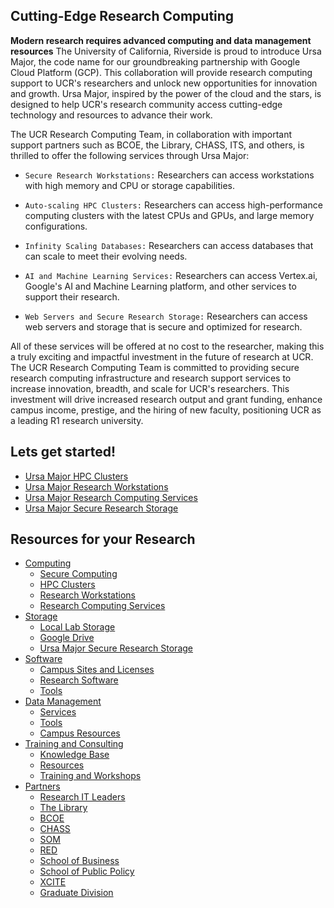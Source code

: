 ## Cutting-Edge Research Computing ##

**Modern research requires advanced computing and data management resources** 
The University of California, Riverside is proud to introduce Ursa Major, the code name for our groundbreaking partnership with Google Cloud Platform (GCP). This collaboration will provide research computing support to UCR's researchers and unlock new opportunities for innovation and growth. Ursa Major, inspired by the power of the cloud and the stars, is designed to help UCR's research community access cutting-edge technology and resources to advance their work.

The UCR Research Computing Team, in collaboration with important support partners such as BCOE, the Library, CHASS, ITS, and others, is thrilled to offer the following services through Ursa Major:

* `Secure Research Workstations:` Researchers can access workstations with high memory and CPU or storage capabilities.

* `Auto-scaling HPC Clusters:` Researchers can access high-performance computing clusters with the latest CPUs and GPUs, and large memory configurations.

* `Infinity Scaling Databases:` Researchers can access databases that can scale to meet their evolving needs.

* `AI and Machine Learning Services:` Researchers can access Vertex.ai, Google's AI and Machine Learning platform, and other services to support their research.

* `Web Servers and Secure Research Storage:` Researchers can access web servers and storage that is secure and optimized for research.

All of these services will be offered at no cost to the researcher, making this a truly exciting and impactful investment in the future of research at UCR. The UCR Research Computing Team is committed to providing secure research computing infrastructure and research support services to increase innovation, breadth, and scale for UCR's researchers. This investment will drive increased research output and grant funding, enhance campus income, prestige, and the hiring of new faculty, positioning UCR as a leading R1 research university.

## Lets get started! ##

* [Ursa Major HPC Clusters](Computing/HPC_Clusters)
* [Ursa Major Research Workstations](Computing/Research_Workstations)
* [Ursa Major Research Computing Services](Computing/Research_Computing_Services)
* [Ursa Major Secure Research Storage](Storage/Ursa_Major)

## Resources for your Research ##

* [Computing](Computing)
    * [Secure Computing](Computing/Secure_Computing)
    * [HPC Clusters](Computing/HPC_Clusters)
    * [Research Workstations](Computing/Research_Workstations)
    * [Research Computing Services](Computing/Research_Computing_Services)
* [Storage](Storage)
    * [Local Lab Storage](Storage/Local_Lab_Storage)
    * [Google Drive](Storage/Google_Drive)
    * [Ursa Major Secure Research Storage](Storage/Ursa_Major)
* [Software](Software)
    * [Campus Sites and Licenses](Software/Campus_Sites_and_Licenses)
    * [Research Software](Software/Research_Software)
    * [Tools](Software/Tools)
* [Data Management](Data_Management)
    * [Services](Data_Management/Services)
    * [Tools](Data_Management/Tools)
    * [Campus Resources](Data_Management/Campus_Resources)
* [Training and Consulting](Training_and_Consulting)
    * [Knowledge Base](Training_and_Consulting/Knowledge_Base)
    * [Resources](Training_and_Consulting/Resources)
    * [Training and Workshops](Training_and_Consulting/Trainings_and_Workshops)
* [Partners](Partners)
    * [Research IT Leaders](Partners/Research_IT_Leaders)
    * [The Library](Partners/The_Library)
    * [BCOE](Partners/BCOE)
    * [CHASS](Partners/CHASS)
    * [SOM](Partners/SOM)
    * [RED](Partners/RED)
    * [School of Business](Partners/School_of_Business)
    * [School of Public Policy](Partners/School_of_Public_Policy)
    * [XCITE](Partners/XCITE)
    * [Graduate Division](Partners/Graduate_Division)
